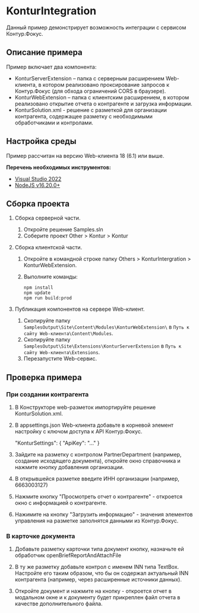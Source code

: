 ﻿# KonturIntegration

Данный пример демонстрирует возможность интеграции с сервисом Контур.Фокус.

## Описание примера

Пример включает два компонента:

- KonturServerExtension – папка с серверным расширением Web-клиента, в котором реализовано проксирование запросов к Контур.Фокус (для обхода ограничений CORS в браузере).
- KonturWebExtension – папка с клиентским расширением, в котором реализовано открытие отчета о контрагенте и загрузка информации.
- KonturSolution.xml - решение с разметкой для организации контрагента, содержащее разметку с необходимыми обработчиками и контролами.

## Настройка среды

Пример рассчитан на версию Web-клиента 18 (6.1) или выше.

**Перечень необходимых инструментов:** 
* [Visual Studio 2022](https://www.visualstudio.com)
* [NodeJS v16.20.0+](https://nodejs.org/en/)

## Сборка проекта

1. Сборка серверной части.
   1. Откройте решение Samples.sln
   2. Соберите проект Other > Kontur > Kontur

2. Сборка клиентской части.
   1. Откройте в командной строке папку Others > KonturIntergration > KonturWebExtension.

   2. Выполните команды:

      ```
      npm install
      npm update
      npm run build:prod
      ```

3. Публикация компонентов на сервере Web-клиент.

   1. Скопируйте папку `SamplesOutput\Site\Content\Modules\KonturWebExtension\` в  `Путь к сайту Web-клиента\Content\Modules`.
   2. Скопируйте папку `SamplesOutput\Site\Extensions\KonturServerExtension` в  `Путь к сайту Web-клиента\Extensions`.
   3. Перезапустите Web-сервис.

## Проверка примера

### При создании контрагента

1. В Конструкторе web-разметок импортируйте решение KonturSolution.xml.

2. В appsettings.json Web-клиента добавьте в корневой элемент настройку с ключом доступа к API Контур.Фокус.

    "KonturSettings": {
        "ApiKey": "..."
    }

3. Зайдите на разметку с контролом PartnerDepartment (например, создание исходящего документа), откройте окно справочника и нажмите кнопку добавления организации.

4. В открывшейся разметке введите ИНН организации (например, 6663003127)

5. Нажмите кнопку "Просмотреть отчет о контрагенте" - откроется окно с информацией о контрагенте.

6. Нажимите на кнопку "Загрузить информацию" - значения элементов управления на разметке заполнятся данными из Контур.Фокус.

### В карточке документа

1. Добавьте разметку карточки типа документ кнопку, назначьте ей обработчик openBriefReportAndAttachFile

2. В ту же разметку добавьте контрол с именем INN типа TextBox. Настройте его таким образом, что бы он содержал актуальный INN контрагента (например, через расширенные источники данных).

3. Откройте документ и нажмите на кнопку - откроется отчет в модальном окне и к документу будет прикреплен файл отчета в качестве дополнительного файла.

